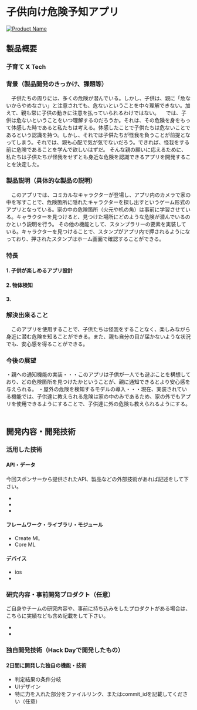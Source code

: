 # 子供向け危険予知アプリ

[![Product Name](image.png)](https://www.youtube.com/watch?v=G5rULR53uMk)

## 製品概要
### 子育て X Tech

### 背景（製品開発のきっかけ、課題等）
　子供たちの周りには、多くの危険が潜んでいる。しかし、子供は、親に「危ないからやめなさい」と注意されても、危ないということを中々理解できない。加えて、親も常に子供の動きに注意を払っていられるわけではない。
　では、子供は危ないということをいつ理解するのだろうか。それは、その危険を身をもって体感した時であると私たちは考える。体感したことで子供たちは危ないことであるという認識を持つ。しかし、それでは子供たちが怪我を負うことが前提となってしまう。それでは、親も心配で気が気でないだろう。できれば、怪我をする前に危険であることを学んで欲しいはずだ。
 そんな親の願いに応えるために、私たちは子供たちが怪我をせずとも身近な危険を認識できるアプリを開発することを決定した。

### 製品説明（具体的な製品の説明）
　このアプリでは、コミカルなキャラクターが登場し、アプリ内のカメラで家の中を写すことで、危険箇所に隠れたキャラクターを探し出すというゲーム形式のアプリとなっている。家の中の危険箇所（火元や机の角）は事前に学習させている。キャラクターを見つけると、見つけた場所にどのような危険が潜んでいるのかという説明を行う。
  その他の機能として、スタンプラリーの要素を実装している。キャラクターを見つけることで、スタンプがアプリ内で押されるようになっており、押されたスタンプはホーム画面で確認することができる。

### 特長

#### 1. 子供が楽しめるアプリ設計

#### 2. 物体検知

#### 3. 

### 解決出来ること
　このアプリを使用することで、子供たちは怪我をすることなく、楽しみながら身近に潜む危険を知ることができる。また、親も自分の目が届かないような状況でも、安心感を得ることができる。

### 今後の展望
・親への通知機能の実装・・・このアプリは子供が一人でも遊ぶことを構想しており、どの危険箇所を見つけたかということが、親に通知できるとより安心感を与えられる。
・屋外の危険を検知するモデルの導入・・・現在、実装されている機能では、子供達に教えられる危険は家の中のみであるため、家の外でもアプリを使用できるようにすることで、子供達に外の危険も教えられるようにする。
　


## 開発内容・開発技術
### 活用した技術
#### API・データ
今回スポンサーから提供されたAPI、製品などの外部技術があれば記述をして下さい。

* 
* 
* 

#### フレームワーク・ライブラリ・モジュール
* Create ML
* Core ML

#### デバイス
* ios 
* 

### 研究内容・事前開発プロダクト（任意）
ご自身やチームの研究内容や、事前に持ち込みをしたプロダクトがある場合は、こちらに実績なども含め記載をして下さい。

* 
* 


### 独自開発技術（Hack Dayで開発したもの）
#### 2日間に開発した独自の機能・技術
* 判定結果の条件分岐
* UIデザイン
* 特に力を入れた部分をファイルリンク、またはcommit_idを記載してください（任意）
